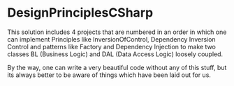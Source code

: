 # DesignPrinciplesCSharp
This solution includes 4 projects that are numbered in an order in which one can implement Principles like InversionOfControl, Dependency Inversion Control and patterns like Factory and Dependency Injection to make two classes BL (Business Logic) and DAL (Data Access Logic) loosely coupled.

By the way, one can write a very beautiful code without any of this stuff, but its always better to be aware of things which have been laid out for us.
